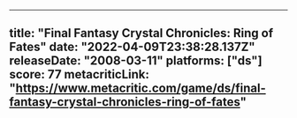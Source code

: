 
---
title: "Final Fantasy Crystal Chronicles: Ring of Fates"
date: "2022-04-09T23:38:28.137Z"
releaseDate: "2008-03-11"
platforms: ["ds"]
score: 77
metacriticLink: "https://www.metacritic.com/game/ds/final-fantasy-crystal-chronicles-ring-of-fates"
---
